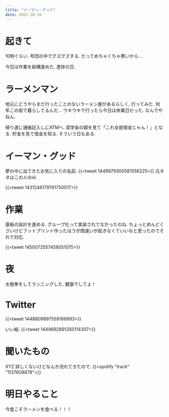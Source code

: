 ```yaml
---
title: "イーマン・グッド"
date: 2021-10-18
---
```


# 起きて
10時ぐらい. 布団の中でグズグズする. だってめちゃくちゃ寒いから...

今日は作業を結構進めた. 進捗の日.

# ラーメンマン
地元にどうやらまだ行ったことのないラーメン屋があるらしく, 行ってみた. 何年この街で暮らしてるんだ...
ウキウキで行ったら今日は休業日だった. なんでやねん.

帰り道に通帳記入しにATMへ. 奨学金の額を見て「これ全部借金じゃん！」となる. 貯金を見て借金を知る. そういう日もある.

# イーマン・グッド
夢の中に出てきたお気に入りの名前.
{{<tweet 1449979300581556225>}}
元ネタはこの人のid.

{{<tweet 1431246179761750017>}}

# 作業
基板の設計を進める. グループ化って実装されてなかったのね. ちょっとめんどくさいけどフットプリント作ったほうが間違いが起きなくていいなと思ったのでそれで対応.

{{<tweet 1450072557458051075>}}

# 夜
太極拳をしてランニングした. 健康でしてよ！

# Twitter

{{<tweet 1448809897559166993>}}

いい絵.
{{<tweet 1449692891350114307>}}
# 聞いたもの
XYZ 詳しくないけどなんか流れてきたので.
{{<spotify "track" "1137608878">}}

# 明日やること
今度こそラーメンを食べる！！！
